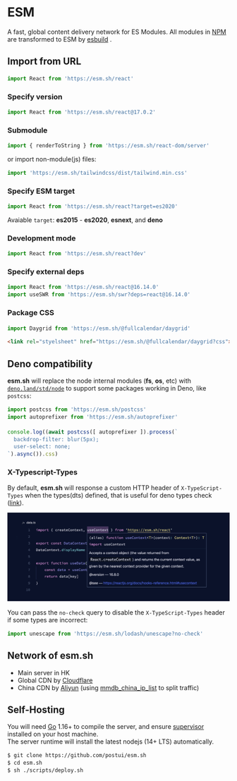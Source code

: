 # ESM

A fast, global content delivery network for ES Modules. All modules in [NPM](http://npmjs.org/) are transformed to ESM by [esbuild](https://github.com/evanw/esbuild) .

## Import from URL

```javascript
import React from 'https://esm.sh/react'
```

### Specify version

```javascript
import React from 'https://esm.sh/react@17.0.2'
```

### Submodule

```javascript
import { renderToString } from 'https://esm.sh/react-dom/server'
```

or import non-module(js) files:

```javascript
import 'https://esm.sh/tailwindcss/dist/tailwind.min.css'
```

### Specify ESM target

```javascript
import React from 'https://esm.sh/react?target=es2020'
```

Avaiable `target`: **es2015** - **es2020**, **esnext**, and **deno**

### Development mode

```javascript
import React from 'https://esm.sh/react?dev'
```

### Specify external deps

```javascript
import React from 'https://esm.sh/react@16.14.0'
import useSWR from 'https://esm.sh/swr?deps=react@16.14.0'
```

### Package CSS

```javascript
import Daygrid from 'https://esm.sh/@fullcalendar/daygrid'
```

```html
<link rel="styelsheet" href="https://esm.sh/@fullcalendar/daygrid?css">
```

## Deno compatibility

**esm.sh** will replace the node internal modules (**fs**, **os**, etc) with [`deno.land/std/node`](https://deno.land/std/node) to support some packages working in Deno, like `postcss`:

```javascript
import postcss from 'https://esm.sh/postcss'
import autoprefixer from 'https://esm.sh/autoprefixer'

console.log((await postcss([ autoprefixer ]).process(`
  backdrop-filter: blur(5px);
  user-select: none;
`).async()).css)
```

### X-Typescript-Types

By default, **esm.sh** will response a custom HTTP header of `X-TypeScript-Types` when the types(dts) defined, that is useful for deno types check ([link](https://deno.land/manual/getting_started/typescript#x-typescript-types-custom-header)).

![figure #1](./embed/assets/figure-1.png)

You can pass the `no-check` query to disable the `X-TypeScript-Types` header if some types are incorrect:

```javascript
import unescape from 'https://esm.sh/lodash/unescape?no-check'
```

## Network of esm.sh
- Main server in HK
- Global CDN by [Cloudflare](https://cloudflare.com)
- China CDN by [Aliyun](https://aliyun.com) (using [mmdb_china_ip_list](https://github.com/alecthw/mmdb_china_ip_list) to split traffic)

## Self-Hosting

You will need [Go](https://golang.org/dl) 1.16+ to compile the server, and ensure [supervisor](http://supervisord.org/) installed on your host machine.<br>
The server runtime will install the latest nodejs (14+ LTS) automatically.

```bash
$ git clone https://github.com/postui/esm.sh
$ cd esm.sh
$ sh ./scripts/deploy.sh
```

